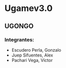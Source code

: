 # Ugamev3.0
## UGONGO
### Integrantes:
* Escudero Perla, Gonzalo
* Juep Sifuentes, Alex
* Pachari Vega, Víctor
